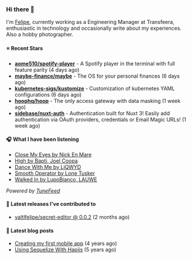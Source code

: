 ### Hi there 👋

I'm [Felipe](https://felipevm.com), currently working as a Engineering Manager at Transfeera, enthusiastic in technology and occasionally write about my experiences. Also a hobby photographer.

#### ⭐ Recent Stars
- **[aome510/spotify-player](https://github.com/aome510/spotify-player)** - A Spotify player in the terminal with full feature parity (4 days ago)
- **[maybe-finance/maybe](https://github.com/maybe-finance/maybe)** - The OS for your personal finances (6 days ago)
- **[kubernetes-sigs/kustomize](https://github.com/kubernetes-sigs/kustomize)** - Customization of kubernetes YAML configurations (6 days ago)
- **[hoophq/hoop](https://github.com/hoophq/hoop)** - The only access gateway with data masking (1 week ago)
- **[sidebase/nuxt-auth](https://github.com/sidebase/nuxt-auth)** - Authentication built for Nuxt 3! Easily add authentication via OAuth providers, credentials or Email Magic URLs! (1 week ago)

#### 🎧 What I have been listening
- [Close My Eyes by Nick En Mare](https://open.spotify.com/track/4Dh2eeHgV5z4KycDFu96Sv)
- [High by Bapti, Joel Coopa](https://open.spotify.com/track/26R0JBH2fV4GLcraALwxGo)
- [Dance With Me by LiQWYD](https://open.spotify.com/track/6jo728RkCokneL8oxWpSAS)
- [Smooth Operator by Lone Tusker](https://open.spotify.com/track/3z9W9fT8TFFeBY3t5WGLmm)
- [Walked In by LupoBianco, LAUWE](https://open.spotify.com/track/0RYxiZWFrxlP5dUnsjSoe3)

_Powered by [TuneFeed](https://tunefeed.app?ref=valtlfelipe-gh-profile)_ 

#### 🚀 Latest releases I've contributed to


- [valtlfelipe/secret-editor @ 0.0.2](https://github.com/valtlfelipe/secret-editor/releases/tag/0.0.2) (2 months ago)

#### 📄 Latest blog posts
- [Creating my first mobile app](https://felipevm.com/posts/creating-my-first-mobile-app/) (4 years ago)
- [Using Sequelize With Hapijs](https://felipevm.com/posts/using-sequelize-with-hapijs/) (5 years ago)
